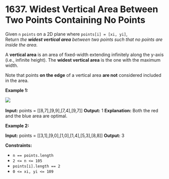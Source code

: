 # 1637. Widest Vertical Area Between Two Points Containing No Points 

Given `n` `points` on a 2D plane where `points[i] = [xi, yi]`, Return _the **widest vertical area** between two points such that no points are inside the area._

A **vertical area** is an area of fixed-width extending infinitely along the y-axis (i.e., infinite height). The **widest vertical area** is the one with the maximum width.

Note that points **on the edge** of a vertical area **are not** considered included in the area.

**Example 1:**

![](https://assets.leetcode.com/uploads/2020/09/19/points3.png)​

**Input:** points = [[8,7],[9,9],[7,4],[9,7]]
**Output:** 1
**Explanation:** Both the red and the blue area are optimal.

**Example 2:**

**Input:** points = [[3,1],[9,0],[1,0],[1,4],[5,3],[8,8]]
**Output:** 3

**Constraints:**

- `n == points.length`
- `2 <= n <= 105`
- `points[i].length == 2`
- `0 <= xi, yi <= 109`